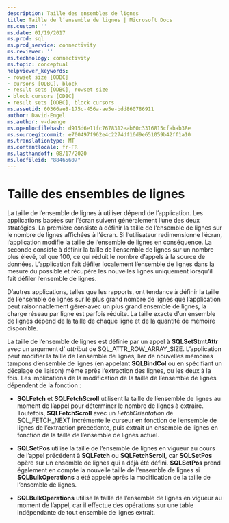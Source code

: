 ```yaml
---
description: Taille des ensembles de lignes
title: Taille de l’ensemble de lignes | Microsoft Docs
ms.custom: ''
ms.date: 01/19/2017
ms.prod: sql
ms.prod_service: connectivity
ms.reviewer: ''
ms.technology: connectivity
ms.topic: conceptual
helpviewer_keywords:
- rowset size [ODBC]
- cursors [ODBC], block
- result sets [ODBC], rowset size
- block cursors [ODBC]
- result sets [ODBC], block cursors
ms.assetid: 60366ae8-175c-456a-ae5e-bdd860786911
author: David-Engel
ms.author: v-daenge
ms.openlocfilehash: d915d6e11fc7678312eab60c3316815cfabab38e
ms.sourcegitcommit: e700497f962e4c2274df16d9e651059b42ff1a10
ms.translationtype: MT
ms.contentlocale: fr-FR
ms.lasthandoff: 08/17/2020
ms.locfileid: "88465607"
---
```

# <a name="rowset-size"></a>Taille des ensembles de lignes
La taille de l’ensemble de lignes à utiliser dépend de l’application. Les applications basées sur l’écran suivent généralement l’une des deux stratégies. La première consiste à définir la taille de l’ensemble de lignes sur le nombre de lignes affichées à l’écran. Si l’utilisateur redimensionne l’écran, l’application modifie la taille de l’ensemble de lignes en conséquence. La seconde consiste à définir la taille de l’ensemble de lignes sur un nombre plus élevé, tel que 100, ce qui réduit le nombre d’appels à la source de données. L’application fait défiler localement l’ensemble de lignes dans la mesure du possible et récupère les nouvelles lignes uniquement lorsqu’il fait défiler l’ensemble de lignes.  
  
 D’autres applications, telles que les rapports, ont tendance à définir la taille de l’ensemble de lignes sur le plus grand nombre de lignes que l’application peut raisonnablement gérer-avec un plus grand ensemble de lignes, la charge réseau par ligne est parfois réduite. La taille exacte d’un ensemble de lignes dépend de la taille de chaque ligne et de la quantité de mémoire disponible.  
  
 La taille de l’ensemble de lignes est définie par un appel à **SQLSetStmtAttr** avec un argument d' *attribut* de SQL_ATTR_ROW_ARRAY_SIZE. L’application peut modifier la taille de l’ensemble de lignes, lier de nouvelles mémoires tampons d’ensemble de lignes (en appelant **SQLBindCol** ou en spécifiant un décalage de liaison) même après l’extraction des lignes, ou les deux à la fois. Les implications de la modification de la taille de l’ensemble de lignes dépendent de la fonction :  
  
-   **SQLFetch** et **SQLFetchScroll** utilisent la taille de l’ensemble de lignes au moment de l’appel pour déterminer le nombre de lignes à extraire. Toutefois, **SQLFetchScroll** avec un *FetchOrientation* de SQL_FETCH_NEXT incrémente le curseur en fonction de l’ensemble de lignes de l’extraction précédente, puis extrait un ensemble de lignes en fonction de la taille de l’ensemble de lignes actuel.  
  
-   **SQLSetPos** utilise la taille de l’ensemble de lignes en vigueur au cours de l’appel précédent à **SQLFetch** ou **SQLFetchScroll**, car **SQLSetPos** opère sur un ensemble de lignes qui a déjà été défini. **SQLSetPos** prend également en compte la nouvelle taille de l’ensemble de lignes si **SQLBulkOperations** a été appelé après la modification de la taille de l’ensemble de lignes.  
  
-   **SQLBulkOperations** utilise la taille de l’ensemble de lignes en vigueur au moment de l’appel, car il effectue des opérations sur une table indépendante de tout ensemble de lignes extrait.
